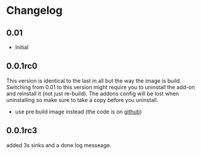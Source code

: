 # Changelog

## 0.01

- Initial

## 0.0.1rc0

This version is identical to the last in all but the way the image is build.
Switching from 0.01 to this version might require you to uninstall the add-on and reinstall it (not just re-build).
The addons config will be lost when uninstalling so make sure to take a copy before you uninstall.

- use pre build image instead (the code is on [github](https://github.com/HBDK/Snap-Shipper-Docker))

## 0.0.1rc3

added 3s sinks and a done log messeage.